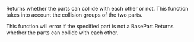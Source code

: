 Returns whether the parts can collide with each other or not. This function takes into account the collision groups of the two parts.

This function will error if the specified part is not a BasePart.Returns whether the parts can collide with each other.
